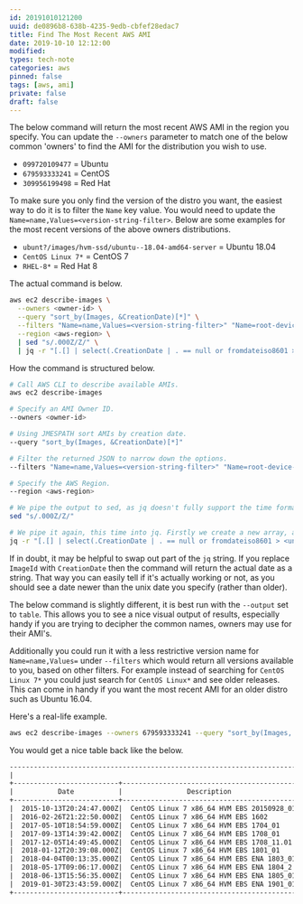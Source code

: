 ```yaml
---
id: 20191010121200
uuid: de0896b8-638b-4235-9edb-cbfef28edac7
title: Find The Most Recent AWS AMI
date: 2019-10-10 12:12:00
modified: 
types: tech-note
categories: aws
pinned: false
tags: [aws, ami]
private: false
draft: false
---
```


The below command will return the most recent AWS AMI in the region you specify. You can update the `--owners` parameter to match one of the below common 'owners' to find the AMI for the distribution you wish to use.

  - `099720109477` = Ubuntu
  - `679593333241` = CentOS
  - `309956199498` = Red Hat

To make sure you only find the version of the distro you want, the easiest way to do it is to filter the `Name` key value. You would need to update the `Name=name,Values=<version-string-filter>`. Below are some examples for the most recent versions of the above owners distributions.

  - `ubunt?/images/hvm-ssd/ubuntu--18.04-amd64-server` = Ubuntu 18.04
  - `CentOS Linux 7*` = CentOS 7
  - `RHEL-8*` = Red Hat 8

The actual command is below.

``` sh
aws ec2 describe-images \
  --owners <owner-id> \
  --query "sort_by(Images, &CreationDate)[*]" \
  --filters "Name=name,Values=<version-string-filter>" "Name=root-device-type,Values=ebs" "Name=architecture,Values=x86_64" \
  --region <aws-region> \
  | sed "s/.000Z/Z/" \
  | jq -r "[.[] | select(.CreationDate | . == null or fromdateiso8601 > <unix-time>).ImageId] | reverse [0]"
```

How the command is structured below.

``` sh
# Call AWS CLI to describe available AMIs.
aws ec2 describe-images

# Specify an AMI Owner ID.
--owners <owner-id>

# Using JMESPATH sort AMIs by creation date.
--query "sort_by(Images, &CreationDate)[*]"

# Filter the returned JSON to narrow down the options.
--filters "Name=name,Values=<version-string-filter>" "Name=root-device-type,Values=ebs" "Name=architecture,Values=x86_64"

# Specify the AWS Region.
--region <aws-region>

# We pipe the output to sed, as jq doesn't fully support the time format AWS returns for the creation date of an AMI. To fix this we simply strip the unsupported section out, and replace it supported content.
sed "s/.000Z/Z/"

# We pipe it again, this time into jq. Firstly we create a new array, and reverse it to easily allow us to make sure we select the most recent AMI date. Next we use select on the creation date key, and grab any key that is older than a unix time stamp we specify. The -r strips the quotes, and we receive an AMI string back.
jq -r "[.[] | select(.CreationDate | . == null or fromdateiso8601 > <unix-time>).ImageId] | reverse [0]"
```

If in doubt, it may be helpful to swap out part of the `jq` string. If you replace `ImageId` with `CreationDate` then the command will return the actual date as a string. That way you can easily tell if it's actually working or not, as you should see a date newer than the unix date you specify (rather than older).

The below command is slightly different, it is best run with the `--output` set to `table`. This allows you to see a nice visual output of results, especially handy if you are trying to decipher the common names, owners may use for their AMI's.

Additionally you could run it with a less restrictive version name for `Name=name,Values=` under `--filters` which would return all versions available to you, based on other filters. For example instead of searching for `CentOS Linux 7*` you could just search for `CentOS Linux*` and see older releases. This can come in handy if you want the most recent AMI for an older distro such as Ubuntu 16.04.

Here's a real-life example.

``` sh
aws ec2 describe-images --owners 679593333241 --query "sort_by(Images, &CreationDate)[*].{Date:CreationDate,ImageName:Name,Image:ImageId,Description:Description,OwnerID:OwnerId,ImageType:Architecture,DeviceType:RootDeviceType,Virtualization:VirtualizationType}" --filters "Name=name,Values=CentOS Linux*" "Name=root-device-type,Values=ebs" "Name=architecture,Values=x86_64" --region eu-west-1 --output table
```

You would get a nice table back like the below.

``` txt
---------------------------------------------------------------------------------------------------------------------------------------------------------------------------------------------------------------------------------------------------------------------------
|                                                                                                                             DescribeImages                                                                                                                              |
+--------------------------+--------------------------------------------+-------------+------------------------+----------------------------------------------------------------------------------------------------------+------------+---------------+------------------+
|           Date           |                Description                 | DeviceType  |         Image          |                                                ImageName                                                 | ImageType  |    OwnerID    | Virtualization   |
+--------------------------+--------------------------------------------+-------------+------------------------+----------------------------------------------------------------------------------------------------------+------------+---------------+------------------+
|  2015-10-13T20:24:47.000Z|  CentOS Linux 7 x86_64 HVM EBS 20150928_01 |  ebs        |  ami-33734044          |  CentOS Linux 7 x86_64 HVM EBS 20150928_01-b7ee8a69-ee97-4a49-9e68-afaee216db2e-ami-69327e0c.2           |  x86_64    |  679593333241 |  hvm             |
|  2016-02-26T21:22:50.000Z|  CentOS Linux 7 x86_64 HVM EBS 1602        |  ebs        |  ami-7abd0209          |  CentOS Linux 7 x86_64 HVM EBS 1602-b7ee8a69-ee97-4a49-9e68-afaee216db2e-ami-d7e1d2bd.3                  |  x86_64    |  679593333241 |  hvm             |
|  2017-05-10T18:54:59.000Z|  CentOS Linux 7 x86_64 HVM EBS 1704_01     |  ebs        |  ami-061b1560          |  CentOS Linux 7 x86_64 HVM EBS 1704_01-b7ee8a69-ee97-4a49-9e68-afaee216db2e-ami-d52f5bc3.4               |  x86_64    |  679593333241 |  hvm             |
|  2017-09-13T14:39:42.000Z|  CentOS Linux 7 x86_64 HVM EBS 1708_01     |  ebs        |  ami-5f76b626          |  CentOS Linux 7 x86_64 HVM EBS 1708_01-b7ee8a69-ee97-4a49-9e68-afaee216db2e-ami-0d8f9576.4               |  x86_64    |  679593333241 |  hvm             |
|  2017-12-05T14:49:45.000Z|  CentOS Linux 7 x86_64 HVM EBS 1708_11.01  |  ebs        |  ami-192a9460          |  CentOS Linux 7 x86_64 HVM EBS 1708_11.01-b7ee8a69-ee97-4a49-9e68-afaee216db2e-ami-95096eef.4            |  x86_64    |  679593333241 |  hvm             |
|  2018-01-12T20:39:08.000Z|  CentOS Linux 7 x86_64 HVM EBS 1801_01     |  ebs        |  ami-6e28b517          |  CentOS Linux 7 x86_64 HVM EBS 1801_01-b7ee8a69-ee97-4a49-9e68-afaee216db2e-ami-0a537770.4               |  x86_64    |  679593333241 |  hvm             |
|  2018-04-04T00:13:35.000Z|  CentOS Linux 7 x86_64 HVM EBS ENA 1803_01 |  ebs        |  ami-1caef165          |  CentOS Linux 7 x86_64 HVM EBS ENA 1803_01-b7ee8a69-ee97-4a49-9e68-afaee216db2e-ami-8274d6ff.4           |  x86_64    |  679593333241 |  hvm             |
|  2018-05-17T09:06:17.000Z|  CentOS Linux 7 x86_64 HVM EBS ENA 1804_2  |  ebs        |  ami-4c457735          |  CentOS Linux 7 x86_64 HVM EBS ENA 1804_2-b7ee8a69-ee97-4a49-9e68-afaee216db2e-ami-55a2322a.4            |  x86_64    |  679593333241 |  hvm             |
|  2018-06-13T15:56:35.000Z|  CentOS Linux 7 x86_64 HVM EBS ENA 1805_01 |  ebs        |  ami-3548444c          |  CentOS Linux 7 x86_64 HVM EBS ENA 1805_01-b7ee8a69-ee97-4a49-9e68-afaee216db2e-ami-77ec9308.4           |  x86_64    |  679593333241 |  hvm             |
|  2019-01-30T23:43:59.000Z|  CentOS Linux 7 x86_64 HVM EBS ENA 1901_01 |  ebs        |  ami-0ff760d16d9497662 |  CentOS Linux 7 x86_64 HVM EBS ENA 1901_01-b7ee8a69-ee97-4a49-9e68-afaee216db2e-ami-05713873c6794f575.4  |  x86_64    |  679593333241 |  hvm             |
+--------------------------+--------------------------------------------+-------------+------------------------+----------------------------------------------------------------------------------------------------------+------------+---------------+------------------+
```
